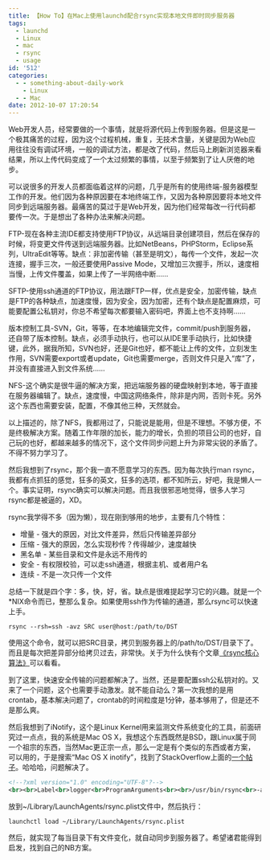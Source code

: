 ```yaml
---
title: 【How To】在Mac上使用launchd配合rsync实现本地文件即时同步服务器
tags:
  - launchd
  - Linux
  - mac
  - rsync
  - usage
id: '512'
categories:
  - - something-about-daily-work
    - Linux
  - - Mac
date: 2012-10-07 17:20:54
---
```


Web开发人员，经常要做的一个事情，就是将源代码上传到服务器。但是这是一个极其痛苦的过程，因为这个过程机械，重复，无技术含量，关键是因为Web应用往往没有调试环境，一般的调试方法，都是改了代码，然后马上刷新浏览器来看结果，所以上传代码变成了一个太过频繁的事情，以至于频繁到了让人厌倦的地步。
<!-- more -->
可以说很多的开发人员都面临着这样的问题，几乎是所有的使用终端-服务器模型工作的开发。他们因为各种原因要在本地终端工作，又因为各种原因要将本地文件同步到远端服务器。最痛苦的莫过于是Web开发，因为他们经常每改一行代码都要传一次。于是想出了各种办法来解决问题。

FTP-现在各种主流IDE都支持使用FTP协议，从远端目录创建项目，然后在保存的时候，将变更文件传送到远端服务器。比如NetBeans，PHPStorm，Eclipse系列，UltraEdit等等。缺点：非加密传输（甚至是明文），每传一个文件，发起一次连接，握手三次，一般还要使用Passive Mode，又增加三次握手，所以，速度相当慢，上传文件覆盖，如果上传了一半网络中断……

SFTP-使用ssh通道的FTP协议，用法跟FTP一样，优点是安全，加密传输，缺点是FTP的各种缺点，加速度慢，因为安全，因为加密，还有个缺点是配置麻烦，可能要配置公私钥对，你总不希望每次都要输入密码吧，界面上也不支持啊……

版本控制工具-SVN，Git，等等，在本地编辑完文件，commit/push到服务器，还自带了版本控制。缺点，必须手动执行，也可以从IDE里手动执行，比如快捷键，此外，据我所知，SVN也好，还是Git也好，都不能让上传的文件，立刻发生作用，SVN需要export或者update，Git也需要merge，否则文件只是入“库”了，并没有直接进入到文件系统……

NFS-这个确实是很牛逼的解决方案，把远端服务器的硬盘映射到本地，等于直接在服务器编辑了。缺点，速度慢，中国这网络条件，除非是内网，否则卡死。另外这个东西也需要安装，配置，不像其他三种，天然就会。

以上描述的，除了NFS，我都用过了，只能说是能用，但是不理想。不够方便，不是终极解决方案。随着工作年限的加长，能力的增长，负担的项目公司的也好，自己玩的也好，都越来越多的情况下，这个文件同步问题上升为非常尖锐的矛盾了。不得不努力学习了。

然后我想到了rsync，那个我一直不愿意学习的东西。因为每次执行man rsync，我都有点抓狂的感觉，狂多的英文，狂多的选项，都不知所云，好吧，我是懒人一个。事实证明，rsync确实可以解决问题。而且我很邪恶地觉得，很多人学习rsync都是被逼的，XD。

rsync我学得不多（因为懒），现在刚到够用的地步，主要有几个特性：

*   增量 - 强大的原因，对比文件差异，然后只传输差异部分
*   压缩 - 强大的原因，怎么实现秒传？传得越少，速度越快
*   黑名单 - 某些目录和文件是永远不用传的
*   安全 - 有权限校验，可以走ssh通道，根据主机、或者用户名
*   连续 - 不是一次只传一个文件

总结一下就是四个字：多，快，好，省。缺点是很难提起学习它的兴趣。就是一个*NIX命令而已，整那么复杂。如果使用ssh作为传输的通道，那么rsync可以快速上手。

```shell
rsync --rsh=ssh -avz SRC user@host:/path/to/DST
```

使用这个命令，就可以把SRC目录，拷贝到服务器上的/path/to/DST/目录下了。而且是每次把差异部分给拷贝过去，非常快。关于为什么快有个文章[《rsync核心算法》](http://coolshell.cn/articles/7425.html "rsync核心算法")可以看看。

到了这里，快速安全传输的问题都解决了。当然，还是要配置ssh公私钥对的。又来了一个问题，这个也需要手动激发。就不能自动么？第一次我想的是用crontab，基本解决问题了，crontab的时间粒度是1分钟，基本够用了，但是还不是那么爽。

然后我想到了iNotify，这个是Linux Kernel用来监测文件系统变化的工具，前面研究过一点点，我的系统是Mac OS X，我想这个东西既然是BSD，跟Linux属于同一个祖宗的东西，当然Mac更正宗一点，那么一定是有个类似的东西或者方案，可以用的，于是搜索“Mac OS X inotify”，找到了StackOverflow上面的[一个帖子](http://stackoverflow.com/questions/1515730/is-there-a-command-like-watch-or-inotifywait-on-the-mac "Mac上如何监控目录变化")。哈哈哈，问题解决了。

```xml
<!--?xml version="1.0" encoding="UTF-8"?-->
<br><br>Label<br>logger<br>ProgramArguments<br><br>/usr/bin/rsync<br>-avz<br>--rsh=ssh<br>SRC<br>user@host:/path/to/DST<br><br>WatchPaths<br><br>/path/to/SRC/<br><br>
```

放到~/Library/LaunchAgents/rsync.plist文件中，然后执行：

```shell
launchctl load ~/Library/LaunchAgents/rsync.plist
```

然后，就实现了每当目录下有文件变化，就自动同步到服务器了。希望诸君能得到启发，找到自己的NB方案。